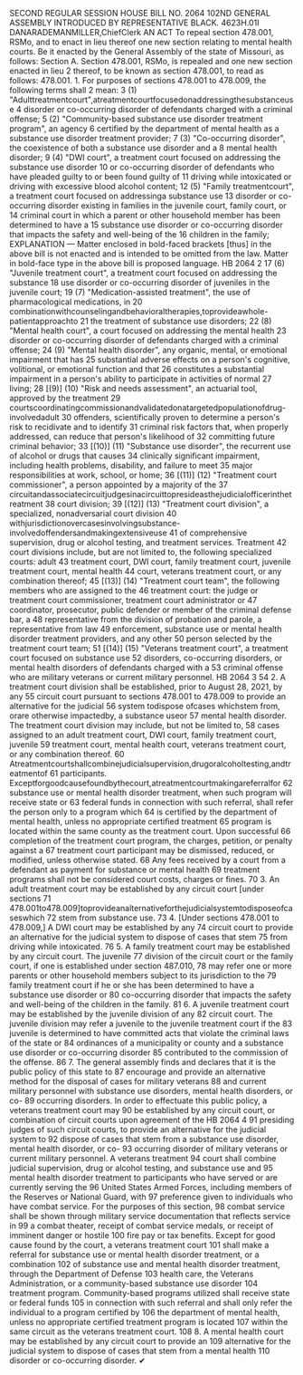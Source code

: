 SECOND REGULAR SESSION
HOUSE BILL NO. 2064
102ND GENERAL ASSEMBLY
INTRODUCED BY REPRESENTATIVE BLACK.
4623H.01I DANARADEMANMILLER,ChiefClerk
AN ACT
To repeal section 478.001, RSMo, and to enact in lieu thereof one new section relating to
mental health courts.
Be it enacted by the General Assembly of the state of Missouri, as follows:
Section A. Section 478.001, RSMo, is repealed and one new section enacted in lieu
2 thereof, to be known as section 478.001, to read as follows:
478.001. 1. For purposes of sections 478.001 to 478.009, the following terms shall
2 mean:
3 (1) "Adulttreatmentcourt",atreatmentcourtfocusedonaddressingthesubstanceuse
4 disorder or co-occurring disorder of defendants charged with a criminal offense;
5 (2) "Community-based substance use disorder treatment program", an agency
6 certified by the department of mental health as a substance use disorder treatment provider;
7 (3) "Co-occurring disorder", the coexistence of both a substance use disorder and a
8 mental health disorder;
9 (4) "DWI court", a treatment court focused on addressing the substance use disorder
10 or co-occurring disorder of defendants who have pleaded guilty to or been found guilty of
11 driving while intoxicated or driving with excessive blood alcohol content;
12 (5) "Family treatmentcourt", a treatment court focused on addressinga substance use
13 disorder or co-occurring disorder existing in families in the juvenile court, family court, or
14 criminal court in which a parent or other household member has been determined to have a
15 substance use disorder or co-occurring disorder that impacts the safety and well-being of the
16 children in the family;
EXPLANATION — Matter enclosed in bold-faced brackets [thus] in the above bill is not enacted and is
intended to be omitted from the law. Matter in bold-face type in the above bill is proposed language.
HB 2064 2
17 (6) "Juvenile treatment court", a treatment court focused on addressing the substance
18 use disorder or co-occurring disorder of juveniles in the juvenile court;
19 (7) "Medication-assisted treatment", the use of pharmacological medications, in
20 combinationwithcounselingandbehavioraltherapies,toprovideawhole-patientapproachto
21 the treatment of substance use disorders;
22 (8) "Mental health court", a court focused on addressing the mental health
23 disorder or co-occurring disorder of defendants charged with a criminal offense;
24 (9) "Mental health disorder", any organic, mental, or emotional impairment that has
25 substantial adverse effects on a person's cognitive, volitional, or emotional function and that
26 constitutes a substantial impairment in a person's ability to participate in activities of normal
27 living;
28 [(9)] (10) "Risk and needs assessment", an actuarial tool, approved by the treatment
29 courtscoordinatingcommissionandvalidatedonatargetedpopulationofdrug-involvedadult
30 offenders, scientifically proven to determine a person's risk to recidivate and to identify
31 criminal risk factors that, when properly addressed, can reduce that person's likelihood of
32 committing future criminal behavior;
33 [(10)] (11) "Substance use disorder", the recurrent use of alcohol or drugs that causes
34 clinically significant impairment, including health problems, disability, and failure to meet
35 major responsibilities at work, school, or home;
36 [(11)] (12) "Treatment court commissioner", a person appointed by a majority of the
37 circuitandassociatecircuitjudgesinacircuittopresideasthejudicialofficerinthetreatment
38 court division;
39 [(12)] (13) "Treatment court division", a specialized, nonadversarial court division
40 withjurisdictionovercasesinvolvingsubstance-involvedoffendersandmakingextensiveuse
41 of comprehensive supervision, drug or alcohol testing, and treatment services. Treatment
42 court divisions include, but are not limited to, the following specialized courts: adult
43 treatment court, DWI court, family treatment court, juvenile treatment court, mental health
44 court, veterans treatment court, or any combination thereof;
45 [(13)] (14) "Treatment court team", the following members who are assigned to the
46 treatment court: the judge or treatment court commissioner, treatment court administrator or
47 coordinator, prosecutor, public defender or member of the criminal defense bar, a
48 representative from the division of probation and parole, a representative from law
49 enforcement, substance use or mental health disorder treatment providers, and any other
50 person selected by the treatment court team;
51 [(14)] (15) "Veterans treatment court", a treatment court focused on substance use
52 disorders, co-occurring disorders, or mental health disorders of defendants charged with a
53 criminal offense who are military veterans or current military personnel.
HB 2064 3
54 2. A treatment court division shall be established, prior to August 28, 2021, by any
55 circuit court pursuant to sections 478.001 to 478.009 to provide an alternative for the judicial
56 system todispose ofcases whichstem from, orare otherwise impactedby, a substance useor
57 mental health disorder. The treatment court division may include, but not be limited to,
58 cases assigned to an adult treatment court, DWI court, family treatment court, juvenile
59 treatment court, mental health court, veterans treatment court, or any combination thereof.
60 Atreatmentcourtshallcombinejudicialsupervision,drugoralcoholtesting,andtreatmentof
61 participants. Exceptforgoodcausefoundbythecourt,atreatmentcourtmakingareferralfor
62 substance use or mental health disorder treatment, when such program will receive state or
63 federal funds in connection with such referral, shall refer the person only to a program which
64 is certified by the department of mental health, unless no appropriate certified treatment
65 program is located within the same county as the treatment court. Upon successful
66 completion of the treatment court program, the charges, petition, or penalty against a
67 treatment court participant may be dismissed, reduced, or modified, unless otherwise stated.
68 Any fees received by a court from a defendant as payment for substance or mental health
69 treatment programs shall not be considered court costs, charges or fines.
70 3. An adult treatment court may be established by any circuit court [under sections
71 478.001to478.009]toprovideanalternativeforthejudicialsystemtodisposeofcaseswhich
72 stem from substance use.
73 4. [Under sections 478.001 to 478.009,] A DWI court may be established by any
74 circuit court to provide an alternative for the judicial system to dispose of cases that stem
75 from driving while intoxicated.
76 5. A family treatment court may be established by any circuit court. The juvenile
77 division of the circuit court or the family court, if one is established under section 487.010,
78 may refer one or more parents or other household members subject to its jurisdiction to the
79 family treatment court if he or she has been determined to have a substance use disorder or
80 co-occurring disorder that impacts the safety and well-being of the children in the family.
81 6. A juvenile treatment court may be established by the juvenile division of any
82 circuit court. The juvenile division may refer a juvenile to the juvenile treatment court if the
83 juvenile is determined to have committed acts that violate the criminal laws of the state or
84 ordinances of a municipality or county and a substance use disorder or co-occurring disorder
85 contributed to the commission of the offense.
86 7. The general assembly finds and declares that it is the public policy of this state to
87 encourage and provide an alternative method for the disposal of cases for military veterans
88 and current military personnel with substance use disorders, mental health disorders, or co-
89 occurring disorders. In order to effectuate this public policy, a veterans treatment court may
90 be established by any circuit court, or combination of circuit courts upon agreement of the
HB 2064 4
91 presiding judges of such circuit courts, to provide an alternative for the judicial system to
92 dispose of cases that stem from a substance use disorder, mental health disorder, or co-
93 occurring disorder of military veterans or current military personnel. A veterans treatment
94 court shall combine judicial supervision, drug or alcohol testing, and substance use and
95 mental health disorder treatment to participants who have served or are currently serving the
96 United States Armed Forces, including members of the Reserves or National Guard, with
97 preference given to individuals who have combat service. For the purposes of this section,
98 combat service shall be shown through military service documentation that reflects service in
99 a combat theater, receipt of combat service medals, or receipt of imminent danger or hostile
100 fire pay or tax benefits. Except for good cause found by the court, a veterans treatment court
101 shall make a referral for substance use or mental health disorder treatment, or a combination
102 of substance use and mental health disorder treatment, through the Department of Defense
103 health care, the Veterans Administration, or a community-based substance use disorder
104 treatment program. Community-based programs utilized shall receive state or federal funds
105 in connection with such referral and shall only refer the individual to a program certified by
106 the department of mental health, unless no appropriate certified treatment program is located
107 within the same circuit as the veterans treatment court.
108 8. A mental health court may be established by any circuit court to provide an
109 alternative for the judicial system to dispose of cases that stem from a mental health
110 disorder or co-occurring disorder.
✔